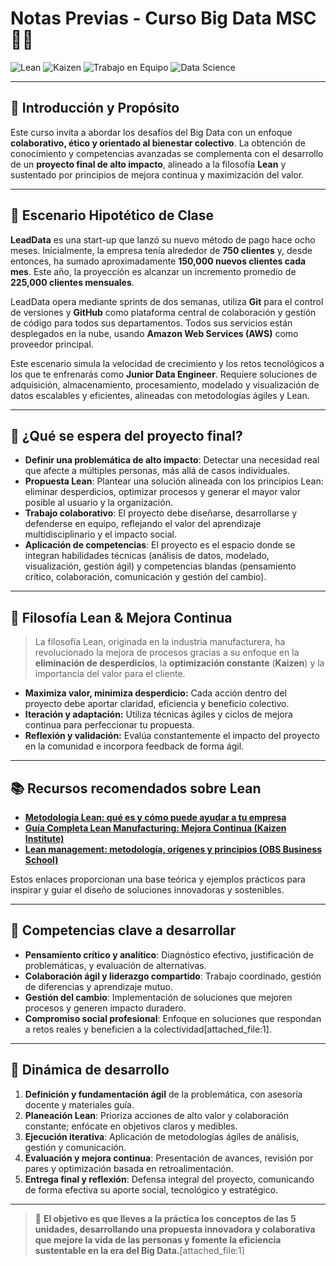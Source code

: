 # Notas Previas - Curso Big Data MSC 🚀🤝

![Lean](https://img.shields.io/badge/Lean-23AA49?logo=leanpub&logoColor=white)
![Kaizen](https://img.shields.io/badge/Kaizen-FF9800?logo=googleanalytics&logoColor=white)
![Trabajo en Equipo](https://img.shields.io/badge/Trabajo%20Colaborativo-4A90E2?logo=teams&logoColor=white)
![Data Science](https://img.shields.io/badge/Big%20Data-21216C?logo=datadog&logoColor=white)

---

## 📢 Introducción y Propósito

Este curso invita a abordar los desafíos del Big Data con un enfoque **colaborativo, ético y orientado al bienestar colectivo**. La obtención de conocimiento y competencias avanzadas se complementa con el desarrollo de un **proyecto final de alto impacto**, alineado a la filosofía **Lean** y sustentado por principios de mejora continua y maximización del valor.

---

## 🧩 Escenario Hipotético de Clase

**LeadData** es una start-up que lanzó su nuevo método de pago hace ocho meses. Inicialmente, la empresa tenía alrededor de **750 clientes** y, desde entonces, ha sumado aproximadamente **150,000 nuevos clientes cada mes**. Este año, la proyección es alcanzar un incremento promedio de **225,000 clientes mensuales**.

LeadData opera mediante sprints de dos semanas, utiliza **Git** para el control de versiones y **GitHub** como plataforma central de colaboración y gestión de código para todos sus departamentos. Todos sus servicios están desplegados en la nube, usando **Amazon Web Services (AWS)** como proveedor principal.

Este escenario simula la velocidad de crecimiento y los retos tecnológicos a los que te enfrenarás como **Junior Data Engineer**. Requiere soluciones de adquisición, almacenamiento, procesamiento, modelado y visualización de datos escalables y eficientes, alineadas con metodologías ágiles y Lean.

---

## 🎯 ¿Qué se espera del proyecto final?

- **Definir una problemática de alto impacto**: Detectar una necesidad real que afecte a múltiples personas, más allá de casos individuales.
- **Propuesta Lean**: Plantear una solución alineada con los principios Lean: eliminar desperdicios, optimizar procesos y generar el mayor valor posible al usuario y la organización.
- **Trabajo colaborativo**: El proyecto debe diseñarse, desarrollarse y defenderse en equipo, reflejando el valor del aprendizaje multidisciplinario y el impacto social.
- **Aplicación de competencias**: El proyecto es el espacio donde se integran habilidades técnicas (análisis de datos, modelado, visualización, gestión ágil) y competencias blandas (pensamiento crítico, colaboración, comunicación y gestión del cambio).

---

## 🧠 Filosofía Lean & Mejora Continua

> La filosofía Lean, originada en la industria manufacturera, ha revolucionado la mejora de procesos gracias a su enfoque en la **eliminación de desperdicios**, la **optimización constante** (**Kaizen**) y la importancia del valor para el cliente.

- **Maximiza valor, minimiza desperdicio:** Cada acción dentro del proyecto debe aportar claridad, eficiencia y beneficio colectivo.
- **Iteración y adaptación:** Utiliza técnicas ágiles y ciclos de mejora continua para perfeccionar tu propuesta.
- **Reflexión y validación:** Evalúa constantemente el impacto del proyecto en la comunidad e incorpora feedback de forma ágil.

---

## 📚 Recursos recomendados sobre Lean

- [**Metodología Lean: qué es y cómo puede ayudar a tu empresa**](https://kaizen.com/es/insights-es/comprender-lean-manufacturing-guia/)
- [**Guía Completa Lean Manufacturing: Mejora Continua (Kaizen Institute)**](https://www.obsbusiness.school/blog/lean-management-metodologia-origenes-y-principios)
- [**Lean management: metodología, orígenes y principios (OBS Business School)**](https://www.obsbusiness.school/blog/lean-management-como-optimizar-procesos-para-mejorar-la-productividad)

Estos enlaces proporcionan una base teórica y ejemplos prácticos para inspirar y guiar el diseño de soluciones innovadoras y sostenibles.

---

## 💪 Competencias clave a desarrollar

- **Pensamiento crítico y analítico**: Diagnóstico efectivo, justificación de problemáticas, y evaluación de alternativas.
- **Colaboración ágil y liderazgo compartido**: Trabajo coordinado, gestión de diferencias y aprendizaje mutuo.
- **Gestión del cambio**: Implementación de soluciones que mejoren procesos y generen impacto duradero.
- **Compromiso social profesional**: Enfoque en soluciones que respondan a retos reales y beneficien a la colectividad[attached_file:1].

---

## 📝 Dinámica de desarrollo

1. **Definición y fundamentación ágil** de la problemática, con asesoría docente y materiales guía.
2. **Planeación Lean**: Prioriza acciones de alto valor y colaboración constante; enfócate en objetivos claros y medibles.
3. **Ejecución iterativa**: Aplicación de metodologías ágiles de análisis, gestión y comunicación.
4. **Evaluación y mejora continua**: Presentación de avances, revisión por pares y optimización basada en retroalimentación.
5. **Entrega final y reflexión**: Defensa integral del proyecto, comunicando de forma efectiva su aporte social, tecnológico y estratégico.

---

> 🌟 **El objetivo es que lleves a la práctica los conceptos de las 5 unidades, desarrollando una propuesta innovadora y colaborativa que mejore la vida de las personas y fomente la eficiencia sustentable en la era del Big Data.**[attached_file:1]

